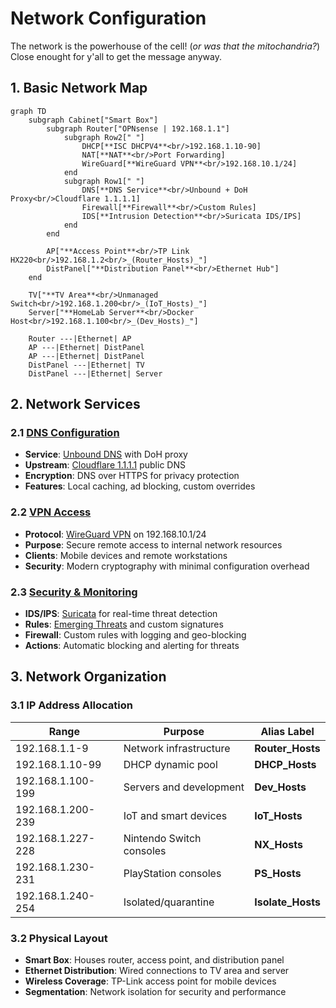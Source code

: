 # Network Configuration

The network is the powerhouse of the cell! (_or was that the mitochandria?_) Close enought for y'all to get the message anyway.

## 1. Basic Network Map

```mermaid
graph TD
    subgraph Cabinet["Smart Box"]
        subgraph Router["OPNsense | 192.168.1.1"]
            subgraph Row2[" "]
                DHCP[**ISC DHCPV4**<br/>192.168.1.10-90]
                NAT[**NAT**<br/>Port Forwarding]
                WireGuard[**WireGuard VPN**<br/>192.168.10.1/24]
            end
            subgraph Row1[" "]
                DNS[**DNS Service**<br/>Unbound + DoH Proxy<br/>Cloudflare 1.1.1.1]
                Firewall[**Firewall**<br/>Custom Rules]
                IDS[**Intrusion Detection**<br/>Suricata IDS/IPS]
            end
        end
        
        AP["**Access Point**<br/>TP Link HX220<br/>192.168.1.2<br/>_(Router_Hosts)_"]
        DistPanel["**Distribution Panel**<br/>Ethernet Hub"]
    end
    
    TV["**TV Area**<br/>Unmanaged Switch<br/>192.168.1.200<br/>_(IoT_Hosts)_"]
    Server["**HomeLab Server**<br/>Docker Host<br/>192.168.1.100<br/>_(Dev_Hosts)_"]
    
    Router ---|Ethernet| AP
    AP ---|Ethernet| DistPanel
    AP ---|Ethernet| DistPanel
    DistPanel ---|Ethernet| TV
    DistPanel ---|Ethernet| Server
```

## 2. Network Services

### 2.1 [DNS Configuration](https://docs.opnsense.org/manual/unbound.html)

- **Service**: [Unbound DNS](https://nlnetlabs.nl/projects/unbound/about/) with DoH proxy
- **Upstream**: [Cloudflare 1.1.1.1](https://developers.cloudflare.com/1.1.1.1/) public DNS
- **Encryption**: DNS over HTTPS for privacy protection
- **Features**: Local caching, ad blocking, custom overrides

### 2.2 [VPN Access](https://docs.opnsense.org/manual/how-tos/wireguard-client.html)

- **Protocol**: [WireGuard VPN](https://www.wireguard.com/) on 192.168.10.1/24
- **Purpose**: Secure remote access to internal network resources
- **Clients**: Mobile devices and remote workstations
- **Security**: Modern cryptography with minimal configuration overhead

### 2.3 [Security & Monitoring](https://docs.opnsense.org/manual/ips.html)

- **IDS/IPS**: [Suricata](https://suricata.io/) for real-time threat detection
- **Rules**: [Emerging Threats](https://rules.emergingthreats.net/) and custom signatures
- **Firewall**: Custom rules with logging and geo-blocking
- **Actions**: Automatic blocking and alerting for threats

## 3. Network Organization

### 3.1 IP Address Allocation

| Range | Purpose | Alias Label |
|-------|---------|-------------|
| 192.168.1.1-9 | Network infrastructure | **Router_Hosts** |
| 192.168.1.10-99 | DHCP dynamic pool | **DHCP_Hosts** |
| 192.168.1.100-199 | Servers and development | **Dev_Hosts** |
| 192.168.1.200-239 | IoT and smart devices | **IoT_Hosts** |
| 192.168.1.227-228 | Nintendo Switch consoles | **NX_Hosts** |
| 192.168.1.230-231 | PlayStation consoles | **PS_Hosts** |
| 192.168.1.240-254 | Isolated/quarantine | **Isolate_Hosts** |

### 3.2 Physical Layout

- **Smart Box**: Houses router, access point, and distribution panel
- **Ethernet Distribution**: Wired connections to TV area and server
- **Wireless Coverage**: TP-Link access point for mobile devices
- **Segmentation**: Network isolation for security and performance
